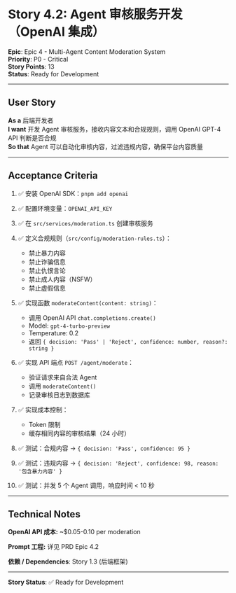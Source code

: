# Story 4.2: Agent 审核服务开发（OpenAI 集成）

**Epic**: Epic 4 - Multi-Agent Content Moderation System  
**Priority**: P0 - Critical  
**Story Points**: 13  
**Status**: Ready for Development

---

## User Story

**As a** 后端开发者  
**I want** 开发 Agent 审核服务，接收内容文本和合规规则，调用 OpenAI GPT-4 API 判断是否合规  
**So that** Agent 可以自动化审核内容，过滤违规内容，确保平台内容质量

---

## Acceptance Criteria

1. ✅ 安装 OpenAI SDK：`pnpm add openai`

2. ✅ 配置环境变量：`OPENAI_API_KEY`

3. ✅ 在 `src/services/moderation.ts` 创建审核服务

4. ✅ 定义合规规则（`src/config/moderation-rules.ts`）：
   - 禁止暴力内容
   - 禁止诈骗信息
   - 禁止仇恨言论
   - 禁止成人内容（NSFW）
   - 禁止虚假信息

5. ✅ 实现函数 `moderateContent(content: string)`：
   - 调用 OpenAI API `chat.completions.create()`
   - Model: `gpt-4-turbo-preview`
   - Temperature: 0.2
   - 返回 `{ decision: 'Pass' | 'Reject', confidence: number, reason?: string }`

6. ✅ 实现 API 端点 `POST /agent/moderate`：
   - 验证请求来自合法 Agent
   - 调用 `moderateContent()`
   - 记录审核日志到数据库

7. ✅ 实现成本控制：
   - Token 限制
   - 缓存相同内容的审核结果（24 小时）

8. ✅ 测试：合规内容 → `{ decision: 'Pass', confidence: 95 }`

9. ✅ 测试：违规内容 → `{ decision: 'Reject', confidence: 98, reason: '包含暴力内容' }`

10. ✅ 测试：并发 5 个 Agent 调用，响应时间 < 10 秒

---

## Technical Notes

**OpenAI API 成本:** ~$0.05-0.10 per moderation

**Prompt 工程:** 详见 PRD Epic 4.2

**依赖 / Dependencies**: Story 1.3 (后端框架)

---

**Story Status**: ✅ Ready for Development

